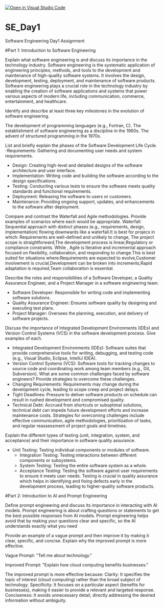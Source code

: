 [![Open in Visual Studio Code](https://classroom.github.com/assets/open-in-vscode-2e0aaae1b6195c2367325f4f02e2d04e9abb55f0b24a779b69b11b9e10269abc.svg)](https://classroom.github.com/online_ide?assignment_repo_id=15567452&assignment_repo_type=AssignmentRepo)
# SE_Day1
Software Engineering Day1 Assignment

#Part 1: Introduction to Software Engineering

Explain what software engineering is and discuss its importance in the technology industry.
Software engineering is the systematic application of engineering principles, methods, and tools to the development and maintenance of high-quality software systems. It involves the design, development, testing, deployment, and maintenance of software products.
Software engineering plays a crucial role in the technology industry by enabling the creation of software applications and systems that power various aspects of modern life, including communication, commerce, entertainment, and healthcare.


Identify and describe at least three key milestones in the evolution of software engineering.

The development of programming languages (e.g., Fortran, C).
The establishment of software engineering as a discipline in the 1960s.
The advent of structured programming in the 1970s.


List and briefly explain the phases of the Software Development Life Cycle.
  -Requirements: Gathering and documenting user needs and system requirements.
  - Design: Creating high-level and detailed designs of the software architecture and user interface.
  - Implementation: Writing code and building the software according to the design specifications.
  - Testing: Conducting various tests to ensure the software meets quality standards and functional requirements.
  - Deployment: Releasing the software to users or customers.
  - Maintenance: Providing ongoing support, updates, and enhancements to the software after deployment.


Compare and contrast the Waterfall and Agile methodologies. Provide examples of scenarios where each would be appropriate.
Waterfall: Sequential approach with distinct phases (e.g., requirements, design, implementation) flowing downwards like a waterfall.It is best for projecs in which: Requirements are well-defined and unlikely to change, The project scope is straightforward,The development process is linear,Regulatory or compliance constraints.
While , Agile is Iterative and incremental approach focused on flexibility, collaboration, and responding to change.This is best suited for situations where:Requirements are expected to evolve,Customer involvement is crucial,Development can be broken into increments,Rapid adaptation is required,Team collaboration is essential.


Describe the roles and responsibilities of a Software Developer, a Quality Assurance Engineer, and a Project Manager in a software engineering team.
  - Software Developer: Responsible for writing code and implementing software solutions.
  - Quality Assurance Engineer: Ensures software quality by designing and executing test plans.
  - Project Manager: Oversees the planning, execution, and delivery of software projects.
  

Discuss the importance of Integrated Development Environments (IDEs) and Version Control Systems (VCS) in the software development process. Give examples of each.

 - Integrated Development Environments (IDEs): Software suites that provide comprehensive tools for writing, debugging, and testing code (e.g., Visual Studio, Eclipse, IntelliJ IDEA).
  - Version Control Systems (VCS): Software tools for tracking changes to source code and coordinating work among team members (e.g., Git, Subversion).
What are some common challenges faced by software engineers? Provide strategies to overcome these challenges.
 - Changing Requirements: Requirements may change during the development cycle, leading to scope creep and project delays.
  - Tight Deadlines: Pressure to deliver software products on schedule can result in rushed development and compromised quality.
  - Technical Debt: Accrued from shortcuts or suboptimal solutions, technical debt can impede future development efforts and increase maintenance costs.
Strategies for overcoming challenges include effective communication, agile methodologies, prioritization of tasks, and regular reassessment of project goals and timelines.


Explain the different types of testing (unit, integration, system, and acceptance) and their importance in software quality assurance.
- Unit Testing: Testing individual components or modules of software.
  - Integration Testing: Testing interactions between different components or subsystems.
  - System Testing: Testing the entire software system as a whole.
  - Acceptance Testing: Testing the software against user requirements to ensure it meets user needs.
Testing is crucial in quality assurance which helps in identifying and fixing defects early in the development process, leading to higher-quality software products.


#Part 2: Introduction to AI and Prompt Engineering


Define prompt engineering and discuss its importance in interacting with AI models.
Prompt engineering is about crafting questions or statements to get the best possible responses from AI models.
Prompt engineering helps avoid that by making your questions clear and specific, so the AI understands exactly what you need

Provide an example of a vague prompt and then improve it by making it clear, specific, and concise. Explain why the improved prompt is more effective.

Vague Prompt:
"Tell me about technology."

Improved Prompt:
"Explain how cloud computing benefits businesses."

The improved prompt is more effective because:
Clarity: It specifies the topic of interest (cloud computing) rather than the broad subject of technology.
Specificity: It focuses on a particular aspect (benefits for businesses), making it easier to provide a relevant and targeted response.
Conciseness: It avoids unnecessary detail, directly addressing the desired information without ambiguity.

